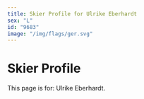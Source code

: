 ```yaml
---
title: Skier Profile for Ulrike Eberhardt
sex: "L"
id: "9683"
image: "/img/flags/ger.svg" 
---
```


# Skier Profile

This page is for: Ulrike Eberhardt.
    